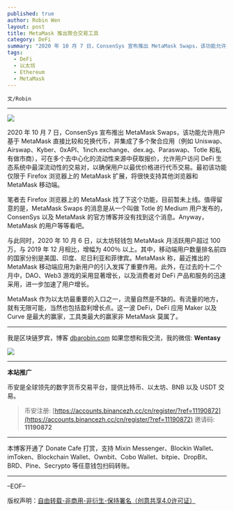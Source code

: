 ```yaml
---
published: true
author: Robin Wen
layout: post
title: MetaMask 推出聚合交易工具
category: DeFi
summary: "2020 年 10 月 7 日，ConsenSys 宣布推出 MetaMask Swaps，该功能允许用户基于 MetaMask 直接比较和兑换代币，并集成了多个聚合应用（例如 Uniswap、Airswap、Kyber、0xAPI、1inch.exchange、dex.ag、Paraswap、Totle 和私有做市商），可在多个去中心化的流动性来源中获取报价，允许用户访问 DeFi 生态系统中最深流动性的交易对，以确保用户以最优价格进行代币交易。最初该功能仅限于 Firefox 浏览器上的 MetaMask 扩展，将很快支持其他浏览器和 MetaMask 移动端。"
tags:
  - DeFi
  - 以太坊
  - Ethereum
  - MetaMask
---
```


`文/Robin`

***

![](https://cdn.dbarobin.com/e1ncm7p.png)

2020 年 10 月 7 日，ConsenSys 宣布推出 MetaMask Swaps，该功能允许用户基于 MetaMask 直接比较和兑换代币，并集成了多个聚合应用（例如 Uniswap、Airswap、Kyber、0xAPI、1inch.exchange、dex.ag、Paraswap、Totle 和私有做市商），可在多个去中心化的流动性来源中获取报价，允许用户访问 DeFi 生态系统中最深流动性的交易对，以确保用户以最优价格进行代币交易。最初该功能仅限于 Firefox 浏览器上的 MetaMask 扩展，将很快支持其他浏览器和 MetaMask 移动端。

笔者去 Firefox 浏览器上的 MetaMask 找了下这个功能，目前暂未上线。值得留意的是，MetaMask Swaps 的消息是从一个叫做 Totle 的 Medium 用户发布的，ConsenSys 以及 MetaMask 的官方博客并没有找到这个消息。Anyway，MetaMask 的用户等等看吧。

与此同时，2020 年 10 月 6 日，以太坊轻钱包 MetaMask 月活跃用户超过 100 万，与 2019 年 12 月相比，增幅为 400％ 以上。其中，移动端用户数量排名前四的国家分别是美国、印度、尼日利亚和菲律宾。MetaMask 称，最近推出的 MetaMask 移动端应用为新用户的引入发挥了重要作用。此外，在过去的十二个月中，DAO、Web3 游戏的采用显著增长，以及消费者对 DeFi 产品和服务的迅速采用，进一步加速了用户增长。

MetaMask 作为以太坊最重要的入口之一，流量自然是不缺的。有流量的地方，就有无限可能，当然也包括盈利增长点。这一波 DeFi，DeFi 应用 Maker 以及 Curve 是最大的赢家，工具类最大的赢家非 MetaMask 莫属了。

***

我是区块链罗宾，博客 [dbarobin.com](https://dbarobin.com/)
如果您想和我交流，我的微信: **Wentasy**

![](https://cdn.dbarobin.com/v4yywe2.png)

***

**本站推广**

币安是全球领先的数字货币交易平台，提供比特币、以太坊、BNB 以及 USDT 交易。

> 币安注册: [https://accounts.binancezh.cc/cn/register/?ref=11190872](https://accounts.binancezh.cc/cn/register/?ref=11190872)
> 邀请码: **11190872**

***

本博客开通了 Donate Cafe 打赏，支持 Mixin Messenger、Blockin Wallet、imToken、Blockchain Wallet、Ownbit、Cobo Wallet、bitpie、DropBit、BRD、Pine、Secrypto 等任意钱包扫码转账。

<center>
    <div class="--donate-button"
         data-button-id="f8b9df0d-af9a-460d-8258-d3f435445075"
    ></div>
</center>

***

–EOF–

版权声明：[自由转载-非商用-非衍生-保持署名（创意共享4.0许可证）](http://creativecommons.org/licenses/by-nc-nd/4.0/deed.zh)